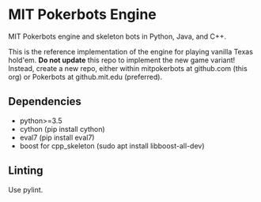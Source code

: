 # MIT Pokerbots Engine
MIT Pokerbots engine and skeleton bots in Python, Java, and C++.

This is the reference implementation of the engine for playing vanilla Texas hold'em. **Do not update** this repo to implement the new game variant! Instead, create a new repo, either within mitpokerbots at github.com (this org) or Pokerbots at github.mit.edu (preferred).

## Dependencies
 - python>=3.5
 - cython (pip install cython)
 - eval7 (pip install eval7)
 - boost for cpp_skeleton (sudo apt install libboost-all-dev)

## Linting
Use pylint.
